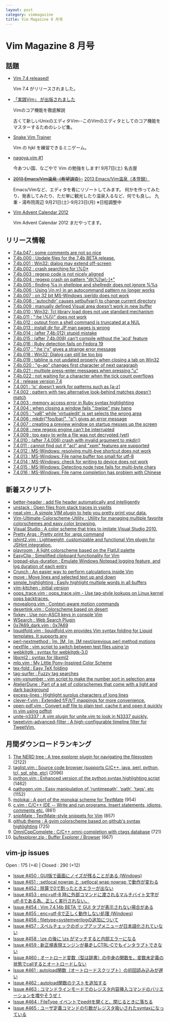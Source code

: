 ```yaml
---
layout: post
category: vimmagazine
title: Vim Magazine 8 月号
---
```


# Vim Magazine 8 月号

## 話題

- [Vim 7.4 released!](https://groups.google.com/d/msg/vim_announce/knOQ_t_H5to/STMi8d25ii8J)

  Vim 7.4 がリリースされました。

- [「実践Vim」 が出版されました](http://ascii.asciimw.jp/books/books/detail/978-4-04-891659-2.shtml)

  Vimのコア機能を徹底解説

  古くて新しいUnixのエディタVim--このVimのエディタとしてのコア機能をマスターするためのレシピ集。

- [Snake Vim Trainer](http://www.vimsnake.com/)

  Vim の hjkl を練習できるミニゲーム。

- [nagoya.vim #1](http://connpass.com/event/3179/)

  今あつい国、なごやで Vim の勉強をします! 9月7日(土) 名古屋

- <del>[2013 Emacs/Vim温泉（希望調査）](http://connpass.com/event/2773/)</del>
  [2013 Emacs/Vim温泉（本登録）](http://connpass.com/event/3233/)

  Emacs/Vimなど、エディタを肴にリゾートしてみます。
  何かを作ってみたり、発表してみたり、ただ単に観光したり温泉入るなど、何でも良し。
  九重・湯布院周辺 9月21日(土)-9月23日(月) ※日程調整中

- [Vim Advent Calendar 2012](http://atnd.org/events/33746)

  Vim Advent Calendar 2012 まだやってます。

## リリース情報

- [7.4a.047 : some comments are not so nice](http://code.google.com/p/vim/source/detail?r=8c6615a30951fb9f2d2b218e55626f5dfa3fa24e)
- [7.4b.000 : Update files for the 7.4b BETA release.](http://code.google.com/p/vim/source/detail?r=09c88160095d98a0b1403e9230c76e8adbb75d59)
- [7.4b.001 : Win32: dialog may extend off-screen](http://code.google.com/p/vim/source/detail?r=47a09a572ea670d0498983eaa6ded5ab4f12fd15)
- [7.4b.002 : crash searching for \\%()\*](http://code.google.com/p/vim/source/detail?r=2e63b6c763f7af2ef11f751d3047847652dddfe0)
- [7.4b.003 : regexp code is not nicely aligned](http://code.google.com/p/vim/source/detail?r=ea876fe914833a69018c54d6927dbbdb42ce6ecc)
- [7.4b.004 : regexp crash on pattern "@\\%\[\\w\\-\]\*"](http://code.google.com/p/vim/source/detail?r=3c6e2b89875f39c8417021aa369695ec1ba762df)
- [7.4b.005 : finding %s in shellpipe and shellredir does not ignore %%s](http://code.google.com/p/vim/source/detail?r=e63e4b4be9236c2d811b5ec7bdd79e387ec8bac9)
- [7.4b.006 : Using \\{n,m} in an autocommand pattern no longer works](http://code.google.com/p/vim/source/detail?r=6b7ab6a4f31a54bceb4e7d6f0f9404b5a37bdad3)
- [7.4b.007 : on 32 bit MS-Windows :perldo does not work](http://code.google.com/p/vim/source/detail?r=b882d4b14e00af23444fd630aae3ac32214dd097)
- [7.4b.008 : 'autochdir' causes setbufvar() to change current directory](http://code.google.com/p/vim/source/detail?r=3059c799fcd997ea60a63ed10a2a09d73e3ed3cf)
- [7.4b.009 : manually defined Visual area doesn't work in new buffer](http://code.google.com/p/vim/source/detail?r=cd971e951b0626c253059d8e25859032560920a6)
- [7.4b.010 : Win32: Tcl library load does not use standard mechanism](http://code.google.com/p/vim/source/detail?r=585b623a1aa3baea87a1584e6064612b2183d312)
- [7.4b.011 : ":he \\%(\\)" does not work](http://code.google.com/p/vim/source/detail?r=7d1f89b2710305a00e6adac35a1fa6edd47982ba)
- [7.4b.012 : output from a shell command is truncated at a NUL](http://code.google.com/p/vim/source/detail?r=25f67b62afd8c58b6c661961cc762f00ee89e562)
- [7.4b.013 : install dir for JP man pages is wrong](http://code.google.com/p/vim/source/detail?r=1ed6fd19c36051da73f9987777002b331853f5ea)
- [7.4b.014 : (after 7.4b.012) stupid mistake](http://code.google.com/p/vim/source/detail?r=3ddec3d25bd178d4f90114bce9ce889f3889e6d2)
- [7.4b.015 : (after 7.4b.008) can't compile without the 'acd' feature](http://code.google.com/p/vim/source/detail?r=d96f16667cc48d89c380fae29d86286b20040d5b)
- [7.4b.016 : Ruby detection fails on Fedora 19](http://code.google.com/p/vim/source/detail?r=ba37e955913e85700677b89a720c6e5fc8d23cc3)
- [7.4b.017 : ":he \\\^x" gives a strange error message](http://code.google.com/p/vim/source/detail?r=8c42772f05438e9f06200bca731cf301097be8ea)
- [7.4b.018 : Win32: Dialog can still be too big](http://code.google.com/p/vim/source/detail?r=7ed1ec814dafe8109a2f34302174267d31bbc924)
- [7.4b.019 : tabline is not updated properly when closing a tab on Win32](http://code.google.com/p/vim/source/detail?r=74a211a0d3a3135dd67329cd981f5100f5e4d064)
- [7.4b.020 : "g~ap" changes first character of next paragraph](http://code.google.com/p/vim/source/detail?r=46cf49cc9289920704999a971f397eee1efdb3fc)
- [7.4b.021 : multiple press-enter messages when pressing "u"](http://code.google.com/p/vim/source/detail?r=059c8a4b103f6971276435127c7ad970a81b0b2c)
- [7.4b.022 : not waiting for a character when the tick count overflows](http://code.google.com/p/vim/source/detail?r=d5d6b78cff090e87d52924179e44131b5ba7436d)
- [7.4 : release version 7.4](http://code.google.com/p/vim/source/detail?r=359743c1f59af353454dd80a26d9f8c20ae6ee8e)
- [7.4.001 : 'ic' doesn't work for patterns such as \[a-z\]](http://code.google.com/p/vim/source/detail?r=3e9107b86b68d83bfa94e43afffbf17623afe55e)
- [7.4.002 : pattern with two alternative look-behind matches doesn't match](http://code.google.com/p/vim/source/detail?r=e29f11399ccec9215cc8cfab1f9307dea0567d70)
- [7.4.003 : memory access error in Ruby syntax highlighting](http://code.google.com/p/vim/source/detail?r=560a6a2329503d483db019a88cacc3307e5c30b7)
- [7.4.004 : when closing a window fails ":bwipe" may hang](http://code.google.com/p/vim/source/detail?r=f6247eaf4e1d556f782321890d725663f74babe6)
- [7.4.005 : "vaB" while 'virtualedit' is set selects the wrong area](http://code.google.com/p/vim/source/detail?r=3640cf4c0d4b6e5687bb7a31678fab70c88ed94b)
- [7.4.006 : mkdir("foo/bar/", "p") gives an error message](http://code.google.com/p/vim/source/detail?r=2374a05efe20287d55bd824689a41becc7662505)
- [7.4.007 : creating a preview window on startup messes up the screen](http://code.google.com/p/vim/source/detail?r=4fe1dfc7014e57b4beb5a01c9e94357265d19a92)
- [7.4.008 : new regexp engine can't be interrupted](http://code.google.com/p/vim/source/detail?r=b04bdb2c5fce70a278d26c477debb65a388da0ca)
- [7.4.009 : too easy to write a file was not decrypted (yet)](http://code.google.com/p/vim/source/detail?r=8b5d80861c5e0403ea9f54ddddce2752a463c8a5)
- [7.4.010 : (after 7.4.006) crash with invalid argument to mkdir()](http://code.google.com/p/vim/source/detail?r=bb358cc41d920983629ace62bcf26decbf06cab4)
- [7.4.011 : cannot find out if "acl" and "xpm" features are supported](http://code.google.com/p/vim/source/detail?r=54e66395831c1a58b4a9804e7884e505842157e8)
- [7.4.012 : MS-Windows: resolving multi-bye shortcut does not work](http://code.google.com/p/vim/source/detail?r=8e28c23e482c5b3c8296d8022271822886793456)
- [7.4.013 : MS-Windows: File name buffer too small for utf-8](http://code.google.com/p/vim/source/detail?r=07737d3aa81725672796cbc9a010d63414ab6fea)
- [7.4.014 : MS-Windows: check for writing to device does not work](http://code.google.com/p/vim/source/detail?r=9801d06e7b4ccdcd02cf40bee34eaaada0ca0409)
- [7.4.015 : MS-Windows: Detecting node type fails for multi-byte chars](http://code.google.com/p/vim/source/detail?r=a7478f9f2551e95bff138cd658f7a86ced804ab1)
- [7.4.016 : MS-Windows: File name completion has problem with Chinese](http://code.google.com/p/vim/source/detail?r=8d5cd0ec3e7183a289f9bac41d3981307cdc1fac)

## 新着スクリプト

- [better-header : add file header automatically and intelligently](http://www.vim.org/scripts/script.php?script_id=4676)
- [unstack : Open files from stack traces in vsplits](http://www.vim.org/scripts/script.php?script_id=4677)
- [neat.vim : A simple VIM plugin to help you pretty print your data.](http://www.vim.org/scripts/script.php?script_id=4678)
- [Vim-Ultimate-Colorscheme-Utility : Utility for managing multiple favorite colorschemes and easy color browsing.](http://www.vim.org/scripts/script.php?script_id=4679)
- [Visual Studio : A color scheme that tries to imitate Visual Studio 2010.](http://www.vim.org/scripts/script.php?script_id=4680)
- [Pretty Args : Pretty print for :args command](http://www.vim.org/scripts/script.php?script_id=4681)
- [jshint2.vim : Lightweight, customizable and functional Vim plugin for JSHint integration.](http://www.vim.org/scripts/script.php?script_id=4682)
- [playroom : A light colorscheme based on the FlatUI palette](http://www.vim.org/scripts/script.php?script_id=4683)
- [EasyClip : Simplified clipboard functionality for Vim](http://www.vim.org/scripts/script.php?script_id=4684)
- [logpad-plus-duration : Emulate Windows Notepad logging feature, and log duration of each entry](http://www.vim.org/scripts/script.php?script_id=4685)
- [Crunch : An easier way to perform calculations inside Vim](http://www.vim.org/scripts/script.php?script_id=4686)
- [move : Move lines and selected text up and down](http://www.vim.org/scripts/script.php?script_id=4687)
- [simple&#x5f;highlighting : Easily highlight multiple words in all buffers](http://www.vim.org/scripts/script.php?script_id=4688)
- [vim-kitchen : initial version](http://www.vim.org/scripts/script.php?script_id=4689)
- [oops&#x5f;trace.vim : oops&#x5f;trace.vim - Use tag-style lookups on Linux kernel oops backtraces.](http://www.vim.org/scripts/script.php?script_id=4690)
- [movealong.vim : Context-aware motion commands](http://www.vim.org/scripts/script.php?script_id=4691)
- [desertink.vim : Colorscheme based on desert](http://www.vim.org/scripts/script.php?script_id=4692)
- [fixkey : Use non-ASCII keys in console Vim](http://www.vim.org/scripts/script.php?script_id=4693)
- [WSearch : Web Search Plugin](http://www.vim.org/scripts/script.php?script_id=4694)
- [0x7A69&#x5f;dark.vim : 0x7A69](http://www.vim.org/scripts/script.php?script_id=4695)
- [liquidfold.vim : liquidfold.vim provides Vim syntax folding for Liquid templates. It supports any](http://www.vim.org/scripts/script.php?script_id=4696)
- [perl-nextmethod : \]m, \]M, \[m, \[M next/previous perl method motions](http://www.vim.org/scripts/script.php?script_id=4697)
- [nextfile : vim script to switch between test files using \\n ](http://www.vim.org/scripts/script.php?script_id=4698)
- [webkitgtk : syntax for webkitgtk-3.0](http://www.vim.org/scripts/script.php?script_id=4699)
- [libxml2 : syntax for libxml2](http://www.vim.org/scripts/script.php?script_id=4700)
- [mlp.vim : My Little Pony-Inspired Color Scheme](http://www.vim.org/scripts/script.php?script_id=4701)
- [tex-fold : Easy TeX folding](http://www.vim.org/scripts/script.php?script_id=4702)
- [tag-surfer : Fuzzy tag searches](http://www.vim.org/scripts/script.php?script_id=4703)
- [vim-vsnumber : vim script to make the number sort in selection area](http://www.vim.org/scripts/script.php?script_id=4704)
- [AtelierDune : Part of a set of colorschemes that come with a light and dark background ](http://www.vim.org/scripts/script.php?script_id=4705)
- [excess-lines : Highlight surplus characters of long lines](http://www.vim.org/scripts/script.php?script_id=4706)
- [clever-f.vim : Extended f/F/t/T mappings for more convenience.](http://www.vim.org/scripts/script.php?script_id=4707)
- [open-pdf.vim : Convert pdf file to plain text, cache it and open it quickly in vim using pdftot](http://www.vim.org/scripts/script.php?script_id=4708)
- [unite-n3337 : A vim plugin for unite.vim to look in N3337 quickly.](http://www.vim.org/scripts/script.php?script_id=4709)
- [tweetvim-advanced-filter : A high-configurable timeline filter for TweetVim.](http://www.vim.org/scripts/script.php?script_id=4710)

## 月間ダウンロードランキング

1. [The NERD tree : A tree explorer plugin for navigating the filesystem](http://www.vim.org/scripts/script.php?script_id=1658) (2122)
2. [taglist.vim : Source code browser (supports C/C++, java, perl, python, tcl, sql, php, etc)](http://www.vim.org/scripts/script.php?script_id=273) (2096)
3. [python.vim : Enhanced version of the python syntax highlighting script](http://www.vim.org/scripts/script.php?script_id=790) (1462)
4. [pathogen.vim : Easy manipulation of 'runtimepath', 'path', 'tags', etc](http://www.vim.org/scripts/script.php?script_id=2332) (1152)
5. [molokai : A port of the monokai scheme for TextMate](http://www.vim.org/scripts/script.php?script_id=2340) (954)
6. [c.vim : C/C++ IDE --  Write and run programs. Insert statements, idioms, comments etc.](http://www.vim.org/scripts/script.php?script_id=213) (861)
7. [snipMate : TextMate-style snippets for Vim](http://www.vim.org/scripts/script.php?script_id=2540) (857)
8. [github theme : A gvim colorscheme based on github's syntax highlighting](http://www.vim.org/scripts/script.php?script_id=2855) (725)
9. [OmniCppComplete : C/C++ omni-completion with ctags database](http://www.vim.org/scripts/script.php?script_id=1520) (721)
10. [bufexplorer.zip : Buffer Explorer / Browser](http://www.vim.org/scripts/script.php?script_id=42) (667)

## vim-jp issues

Open : 175 (+4) | Closed : 290 (+12)

- [Issue #450 : GUI版で画面にノイズが残ることがある (Windows)](https://github.com/vim-jp/issues/issues/450)
- [Issue #451 : :setlocal nowrap と :setlocal wrap nowrap で動作が変わる](https://github.com/vim-jp/issues/issues/451)
- [Issue #452 : 除算で0で割ったときエラーが出ない](https://github.com/vim-jp/issues/issues/452)
- [Issue #453 : enc=utf-8 時に外部コマンドに渡されるマルチバイト文字がutf-8である為、正しく実行されない。](https://github.com/vim-jp/issues/issues/453)
- [Issue #454 : Vim 7.4.14b BETA で GUI タブが表示されない場合がある](https://github.com/vim-jp/issues/issues/454)
- [Issue #455 : enc=utf-8で正しく動作しない処理 (Windows)](https://github.com/vim-jp/issues/issues/455)
- [Issue #456 : filetype=systemverilogの追加について](https://github.com/vim-jp/issues/issues/456)
- [Issue #457 : スペルチェックのポップアップメニューが日本語化されていない](https://github.com/vim-jp/issues/issues/457)
- [Issue #458 : \\ze の後に \\zs がマッチすると内部エラーになる](https://github.com/vim-jp/issues/issues/458)
- [Issue #459 : 新正規表現エンジンが暴走しCTRL-Cでもインタラプトできない](https://github.com/vim-jp/issues/issues/459)
- [Issue #460 : オートロード変数（型は辞書）の中身の関数を、変数未定義の状態でcallするとオートロードしない](https://github.com/vim-jp/issues/issues/460)
- [Issue #461 : autoload関数（オートロードスクリプト）の初回読み込みが遅い](https://github.com/vim-jp/issues/issues/461)
- [Issue #462 : autoload関数のテストを追加する](https://github.com/vim-jp/issues/issues/462)
- [Issue #463 : コマンドラインモードでのレジスタ内容挿入コマンドのバリエーションを増やそうぜ！](https://github.com/vim-jp/issues/issues/463)
- [Issue #464 : FileType イベントでpeditを開くと、閉じるときに落ちる](https://github.com/vim-jp/issues/issues/464)
- [Issue #465 : ユーザ定義コマンドの引数がレジスタ扱いされたsyntaxになっている](https://github.com/vim-jp/issues/issues/465)


